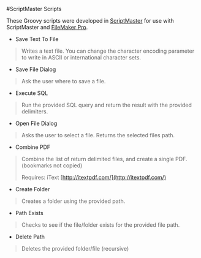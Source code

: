 #ScriptMaster Scripts

These Groovy scripts were developed in [ScriptMaster](http://www.360works.com/scriptmaster/) for use with ScriptMaster and [FileMaker Pro](http://www.filemaker.com/).

* Save Text To File
>Writes a text file. You can change the character encoding parameter to write in ASCII or international character sets.

* Save File Dialog
>Ask the user where to save a file. 

* Execute SQL
>Run the provided SQL query and return the result with the provided delimiters.

* Open File Dialog
>Asks the user to select a file. Returns the selected files path.

* Combine PDF
>Combine the list of return delimited files, and create a single PDF. (bookmarks not copied)
>
>Requires: iText [http://itextpdf.com/](http://itextpdf.com/)

* Create Folder
>Creates a folder using the provided path.

* Path Exists
>Checks to see if the file/folder exists for the provided file path.

* Delete Path
>Deletes the provided folder/file (recursive)
